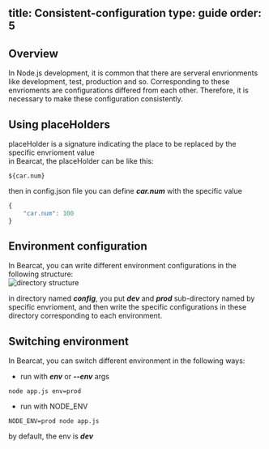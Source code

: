title: Consistent-configuration
type: guide
order: 5
---

## Overview
In Node.js development, it is common that there are serveral envrionments like development, test, production and so. Corresponding to these envrioments are configurations differed from each other. Therefore, it is necessary to make these configuration consistently.  

## Using placeHolders  
placeHolder is a signature indicating the place to be replaced by the specific envrioment value  
in Bearcat, the placeHolder can be like this:  
```
${car.num}
```

then in config.json file you can define ***car.num*** with the specific value  
``` js
{
    "car.num": 100
}
```

## Environment configuration
In Bearcat, you can write different environment configurations in the following structure:  
![directory structure](https://raw.githubusercontent.com/wiki/bearcatnode/bearcat/images/configuration-structure.png)

in directory named ***config***, you put ***dev*** and ***prod*** sub-directory named by specific envrioment, and then write the specific configurations in these directory corresponding to each environment.  

## Switching environment
In Bearcat, you can switch different environment in the following ways:  
* run with ***env*** or ***--env*** args  
```
node app.js env=prod
```
* run with NODE_ENV  
```
NODE_ENV=prod node app.js
```

by default, the env is ***dev***